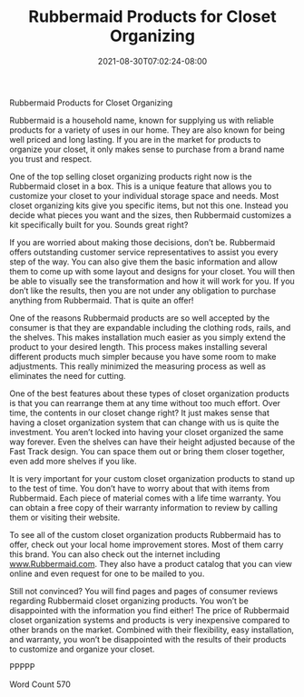 ﻿---
title: "Rubbermaid Products for Closet Organizing"
date: 2021-08-30T07:02:24-08:00
description: "Closet Organizers txt Tips for Web Success"
featured_image: "/images/Closet Organizers txt.jpg"
tags: ["Closet Organizers txt"]
---

Rubbermaid Products for Closet Organizing

Rubbermaid is a household name, known for supplying us with reliable products for a variety of uses in our home. They are also known for being well priced and long lasting. If you are in the market for products to organize your closet, it only makes sense to purchase from a brand name you trust and respect. 

One of the top selling closet organizing products right now is the Rubbermaid closet in a box. This is a unique feature that allows you to customize your closet to your individual storage space and needs. Most closet organizing kits give you specific items, but not this one. Instead you decide what pieces you want and the sizes, then Rubbermaid customizes a kit specifically built for you. Sounds great right?  

If you are worried about making those decisions, don’t be. Rubbermaid offers outstanding customer service representatives to assist you every step of the way. You can also give them the basic information and allow them to come up with some layout and designs for your closet. You will then be able to visually see the transformation and how it will work for you. If you don’t like the results, then you are not under any obligation to purchase anything from Rubbermaid. That is quite an offer!

One of the reasons Rubbermaid products are so well accepted by the consumer is that they are expandable including the clothing rods, rails, and the shelves. This makes installation much easier as you simply extend the product to your desired length. This process makes installing several different products much simpler because you have some room to make adjustments. This really minimized the measuring process as well as eliminates the need for cutting.

One of the best features about these types of closet organization products is that you can rearrange them at any time without too much effort. Over time, the contents in our closet change right? It just makes sense that having a closet organization system that can change with us is quite the investment. You aren’t locked into having your closet organized the same way forever. Even the shelves can have their height adjusted because of the Fast Track design. You can space them out or bring them closer together, even add more shelves if you like. 

It is very important for your custom closet organization products to stand up to the test of time. You don’t have to worry about that with items from Rubbermaid. Each piece of material comes with a life time warranty. You can obtain a free copy of their warranty information to review by calling them or visiting their website. 

To see all of the custom closet organization products Rubbermaid has to offer, check out your local home improvement stores. Most of them carry this brand. You can also check out the internet including www.Rubbermaid.com. They also have a product catalog that you can view online and even request for one to be mailed to you. 

Still not convinced? You will find pages and pages of consumer reviews regarding Rubbermaid closet organizing products. You won’t be disappointed with the information you find either! The price of Rubbermaid closet organization systems and products is very inexpensive compared to other brands on the market. Combined with their flexibility, easy installation, and warranty, you won’t be disappointed with the results of their products to customize and organize your closet. 

PPPPP

Word Count 570


